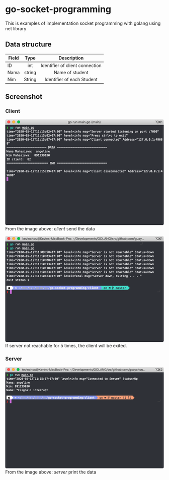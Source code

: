 # go-socket-programming
This is examples of implementation socket programming with golang using net library

## Data structure <br>
| Field  |      Type      |  Description |
|----------|:-------------:|:------:|
| ID | int | Identifier of client connection |
| Nama |    string   |   Name of student |
| Nim | String |    Identifier of each Student |

## Screenshot
### Client<br>
![Client](images/client.png)<br>
From the image above: *client* send the data

![Client server check](images/client-server-if-not-reachable.png)<br>
If server not reachable for 5 times, the client will be exited.
### Server<br>
![Server](images/server.png)<br>
From the image above: *server* print the data